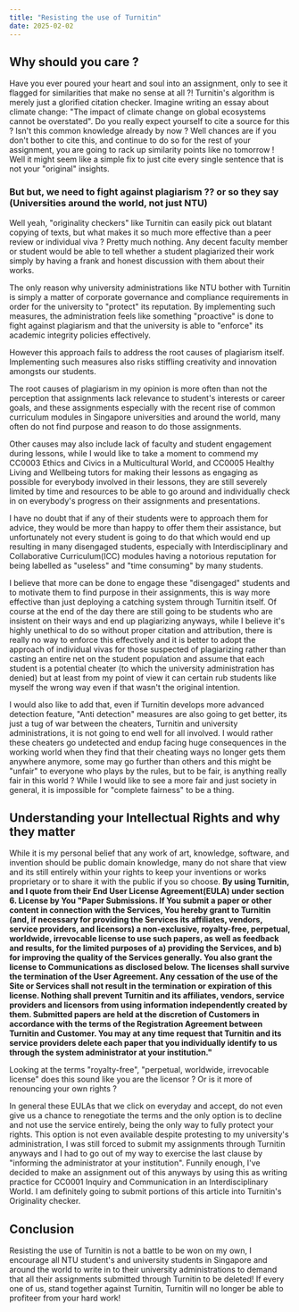 ```yaml
---
title: "Resisting the use of Turnitin"
date: 2025-02-02
---
```


## Why should you care ?

Have you ever poured your heart and soul into an assignment, only to see it flagged for similarities that make no sense at all ?! Turnitin's algorithm is merely just a glorified citation checker. Imagine writing an essay about climate change: "The impact of climate change on global ecosystems cannot be overstated". Do you really expect yourself to cite a source for this ? Isn't this common knowledge already by now ? Well chances are if you don't bother to cite this, and continue to do so for the rest of your assignment, you are going to rack up similarity points like no tomorrow ! Well it might seem like a simple fix to just cite every single sentence that is not your "original" insights. 

### But but, we need to fight against plagiarism ?? or so they say (Universities around the world, not just NTU)

Well yeah, "originality checkers" like Turnitin can easily pick out blatant copying of texts, but what makes it so much more effective than a peer review or individual viva ? Pretty much nothing. Any decent faculty member or student would be able to tell whether a student plagiarized their work simply by having a frank and honest discussion with them about their works. 

The only reason why university administrations like NTU bother with Turnitin is simply a matter of corporate governance and compliance requirements in order for the university to "protect" its reputation. By implementing such measures, the administration feels like something "proactive" is done to fight against plagiarism and that the university is able to "enforce" its academic integrity policies effectively. 

However this approach fails to address the root causes of plagiarism itself. Implementing such measures also risks stiffling creativity and innovation amongsts our students. 

The root causes of plagiarism in my opinion is more often than not the perception that assignments lack relevance to student's interests or career goals, and these assignments especially with the recent rise of common curriculum modules in Singapore universities and around the world, many often do not find purpose and reason to do those assignments. 

Other causes may also include lack of faculty and student engagement during lessons, while I would like to take a moment to commend my CC0003 Ethics and Civics in a Multicultural World, and CC0005 Healthy Living and Wellbeing tutors for making their lessons as engaging as possible for everybody involved in their lessons, they are still severely limited by time and resources to be able to go around and individually check in on everybody's progress on their assignments and presentations. 

I have no doubt that if any of their students were to approach them for advice, they would be more than happy to offer them their assistance, but unfortunately not every student is going to do that which would end up resulting in many disengaged students, especially with Interdisciplinary and Collaborative Curriculum(ICC) modules having a notorious reputation for being labelled as "useless" and "time consuming" by many students. 

I believe that more can be done to engage these "disengaged" students and to motivate them to find purpose in their assignments, this is way more effective than just deploying a catching system through Turnitin itself. Of course at the end of the day there are still going to be students who are insistent on their ways and end up plagiarizing anyways, while I believe it's highly unethical to do so without proper citation and attribution, there is really no way to enforce this effectively and it is better to adopt the approach of individual vivas for those suspected of plagiarizing rather than casting an entire net on the student population and assume that each student is a potential cheater (to which the university administration has denied) but at least from my point of view it can certain rub students like myself the wrong way even if that wasn't the original intention. 

I would also like to add that, even if Turnitin develops more advanced detection feature, "Anti detection" measures are also going to get better, its just a tug of war between the cheaters, Turnitin and university administrations, it is not going to end well for all involved. I would rather these cheaters go undetected and endup facing huge consequences in the working world when they find that their cheating ways no longer gets them anywhere anymore, some may go further than others and this might be "unfair" to everyone who plays by the rules, but to be fair, is anything really fair in this world ? While I would like to see a more fair and just society in general, it is impossible for "complete fairness" to be a thing. 

## Understanding your Intellectual Rights and why they matter

While it is my personal belief that any work of art, knowledge, software, and invention should be public domain knowledge, many do not share that view and its still entirely within your rights to keep your inventions or works proprietary or to share it with the public if you so choose. 
**By using Turnitin, and I quote from their End User License Agreement(EULA) under section 6. License by You "Paper Submissions. If You submit a paper or other content in connection with the Services, You hereby grant to Turnitin (and, if necessary for providing the Services its affiliates, vendors, service providers, and licensors) a non-exclusive, royalty-free, perpetual, worldwide, irrevocable license to use such papers, as well as feedback and results, for the limited purposes of a) providing the Services, and b) for improving the quality of the Services generally. You also grant the license to Communications as disclosed below. The licenses shall survive the termination of the User Agreement. Any cessation of the use of the Site or Services shall not result in the termination or expiration of this license. Nothing shall prevent Turnitin and its affiliates, vendors, service providers and licensors from using information independently created by them. Submitted papers are held at the discretion of Customers in accordance with the terms of the Registration Agreement between Turnitin and Customer. You may at any time request that Turnitin and its service providers delete each paper that you individually identify to us through the system administrator at your institution."** 

Looking at the terms "royalty-free", "perpetual, worldwide, irrevocable license" does this sound like you are the licensor ? Or is it more of renouncing your own rights ?

In general these EULAs that we click on everyday and accept, do not even give us a chance to renegotiate the terms and the only option is to decline and not use the service entirely, being the only way to fully protect your rights. This option is not even available despite protesting to my university's administration, I was still forced to submit my assignments through Turnitin anyways and I had to go out of my way to exercise the last clause by "informing the administrator at your institution". Funnily enough, I've decided to make an assignment out of this anyways by using this as writing practice for CC0001 Inquiry and Communication in an Interdisciplinary World. I am definitely going to submit portions of this article into Turnitin's Originality checker.

## Conclusion

Resisting the use of Turnitin is not a battle to be won on my own, I encourage all NTU student's and university students in Singapore and around the world to write in to their university administrations to demand that all their assignments submitted through Turnitin to be deleted! If every one of us, stand together against Turnitin, Turnitin will no longer be able to profiteer from your hard work!       
       
